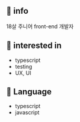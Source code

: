## 📱 info

18살 주니어 front-end 개발자

## 🎁 interested in

* typescript 
* testing
* UX, UI

## 📖 Language

* typescript
* javascript

